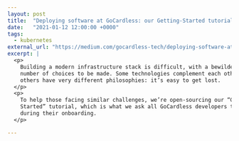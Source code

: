 ```yaml
---
layout: post
title:  "Deploying software at GoCardless: our Getting-Started tutorial"
date:   "2021-01-12 12:00:00 +0000"
tags:
  - kubernetes
external_url: "https://medium.com/gocardless-tech/deploying-software-at-gocardless-open-sourcing-our-getting-started-tutorial-ab857aa91c9e"
excerpt: |
  <p>
    Building a modern infrastructure stack is difficult, with a bewildering
    number of choices to be made. Some technologies complement each other, while
    others have very different philosophies: it’s easy to get lost.
  </p>
  <p>
    To help those facing similar challenges, we’re open-sourcing our “Getting
    Started” tutorial, which is what we ask all GoCardless developers to follow
    during their onboarding.
  </p>

---
```

